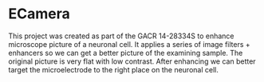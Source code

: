 # ECamera

This project was created as part of the GACR  14-28334S to enhance microscope picture of a neuronal cell. It applies a series of image filters + enhancers so we can get a better picture of the examining sample. The original picture is very flat with low contrast. After enhancing we can better target the microelectrode to the right place on the neuronal cell.
